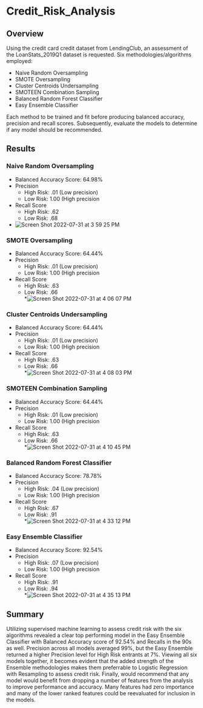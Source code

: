 # Credit_Risk_Analysis
## Overview
Using the credit card credit dataset from LendingClub, an assessment of the LoanStats_2019Q1 dataset is requested.  Six methodologies/algorithms employed:

* Naive Random Oversampling
* SMOTE Oversampling
* Cluster Centroids Undersampling
* SMOTEEN Combination Sampling
* Balanced Random Forest Classifier
* Easy Ensemble Classifier

Each method to be trained and fit before producing balanced accuracy, precision and recall scores.  Subsequently, evaluate the models to determine if any model should be recommended.

## Results

### Naive Random Oversampling

* Balanced Accuracy Score: 64.98%
* Precision
  * High Risk:  .01 (Low precision)
  * Low Risk:   1.00 (High precision
* Recall Score
  * High Risk:  .62
  * Low Risk:   .68  
* ![Screen Shot 2022-07-31 at 3 59 25 PM](https://user-images.githubusercontent.com/98665941/182045143-f7fb5390-dd95-425c-b91d-da384439c247.png)

### SMOTE Oversampling

* Balanced Accuracy Score: 64.44%
* Precision
  * High Risk:  .01 (Low precision)
  * Low Risk:   1.00 (High precision
* Recall Score
  * High Risk:  .63
  * Low Risk:   .66  
*![Screen Shot 2022-07-31 at 4 06 07 PM](https://user-images.githubusercontent.com/98665941/182045328-60fbc668-08dc-42f1-b95d-d804925a11b0.png)

### Cluster Centroids Undersampling

* Balanced Accuracy Score: 64.44%
* Precision
  * High Risk:  .01 (Low precision)
  * Low Risk:   1.00 (High precision
* Recall Score
  * High Risk:  .63
  * Low Risk:   .66  
*![Screen Shot 2022-07-31 at 4 08 03 PM](https://user-images.githubusercontent.com/98665941/182045393-31535a2a-af96-4f8c-91f4-5f3fc8a1cd0d.png)

### SMOTEEN Combination Sampling

* Balanced Accuracy Score: 64.44%
* Precision
  * High Risk:  .01 (Low precision)
  * Low Risk:   1.00 (High precision
* Recall Score
  * High Risk:  .63
  * Low Risk:   .66  
*![Screen Shot 2022-07-31 at 4 10 45 PM](https://user-images.githubusercontent.com/98665941/182045520-9b3bd9d4-bde8-4e86-9853-1f4ee8516733.png)

### Balanced Random Forest Classifier

* Balanced Accuracy Score: 78.78%
* Precision
  * High Risk:  .04 (Low precision)
  * Low Risk:   1.00 (High precision
* Recall Score
  * High Risk:  .67
  * Low Risk:   .91  
*![Screen Shot 2022-07-31 at 4 33 12 PM](https://user-images.githubusercontent.com/98665941/182046210-31181f6e-7bff-4264-a34d-3db4334c8693.png)

### Easy Ensemble Classifier

* Balanced Accuracy Score: 92.54%
* Precision
  * High Risk:  .07 (Low precision)
  * Low Risk:   1.00 (High precision
* Recall Score
  * High Risk:  .91
  * Low Risk:   .94  
*![Screen Shot 2022-07-31 at 4 35 13 PM](https://user-images.githubusercontent.com/98665941/182046273-322878db-ee2b-4aa5-ad9a-6e4138dbd871.png)

## Summary

Utilizing supervised machine learning to assess credit risk with the six algorithms revealed a clear top performing model in the Easy Ensemble Classifier with Balanced Accuracy score of 92.54% and Recalls in the 90s as well.  Precision across all models averaged 99%, but the Easy Ensemble returned a higher Precision level for High Risk entrants at 7%.  Viewing all six models together, it becomes evident that the added strength of the Ensemble methodologies makes them preferrable to Logistic Regression with Resampling to assess credit risk.  Finally, would recommend that any model would benefit from dropping a number of features from the analysis to improve performance and accuracy.  Many features had zero importance and many of the lower ranked features could be reevaluated for inclusion in the models.
